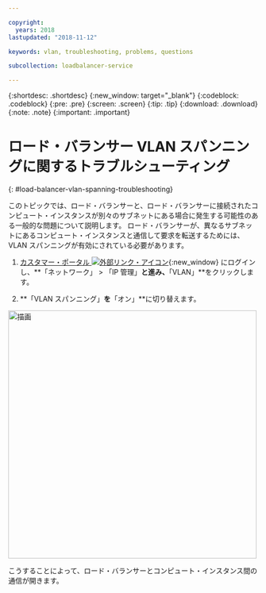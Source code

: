 ```yaml
---

copyright:
  years: 2018
lastupdated: "2018-11-12"

keywords: vlan, troubleshooting, problems, questions

subcollection: loadbalancer-service

---
```


{:shortdesc: .shortdesc}
{:new_window: target="_blank"}
{:codeblock: .codeblock}
{:pre: .pre}
{:screen: .screen}
{:tip: .tip}
{:download: .download}
{:note: .note}
{:important: .important}

# ロード・バランサー VLAN スパンニングに関するトラブルシューティング
{: #load-balancer-vlan-spanning-troubleshooting}

このトピックでは、ロード・バランサーと、ロード・バランサーに接続されたコンピュート・インスタンスが別々のサブネットにある場合に発生する可能性のある一般的な問題について説明します。 ロード・バランサーが、異なるサブネットにあるコンピュート・インスタンスと通信して要求を転送するためには、VLAN スパンニングが有効にされている必要があります。

1. [カスタマー・ポータル ![外部リンク・アイコン](../../icons/launch-glyph.svg "外部リンク・アイコン")](https://control.softlayer.com){:new_window} にログインし、**「ネットワーク」 > 「IP 管理」**と進み、**「VLAN」**をクリックします。

2. **「VLAN スパンニング」**を**「オン」**に切り替えます。

<img src="images/vlan-spanning.png" alt="描画" style="width: 500px;"/>

こうすることによって、ロード・バランサーとコンピュート・インスタンス間の通信が開きます。
